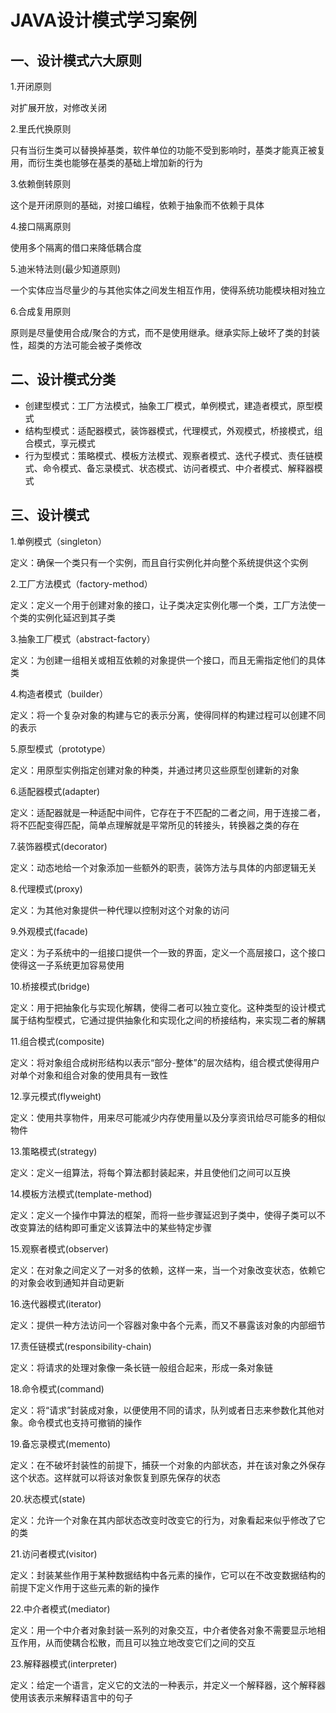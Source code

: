 # JAVA设计模式学习案例

## 一、设计模式六大原则
1.开闭原则

对扩展开放，对修改关闭

2.里氏代换原则

只有当衍生类可以替换掉基类，软件单位的功能不受到影响时，基类才能真正被复用，而衍生类也能够在基类的基础上增加新的行为 

3.依赖倒转原则

这个是开闭原则的基础，对接口编程，依赖于抽象而不依赖于具体

4.接口隔离原则

使用多个隔离的借口来降低耦合度

5.迪米特法则(最少知道原则)

一个实体应当尽量少的与其他实体之间发生相互作用，使得系统功能模块相对独立

6.合成复用原则

原则是尽量使用合成/聚合的方式，而不是使用继承。继承实际上破坏了类的封装性，超类的方法可能会被子类修改

## 二、设计模式分类
* 创建型模式：工厂方法模式，抽象工厂模式，单例模式，建造者模式，原型模式
* 结构型模式：适配器模式，装饰器模式，代理模式，外观模式，桥接模式，组合模式，享元模式
* 行为型模式：策略模式、模板方法模式、观察者模式、迭代子模式、责任链模式、命令模式、备忘录模式、状态模式、访问者模式、中介者模式、解释器模式

## 三、设计模式
1.单例模式（singleton）

定义：确保一个类只有一个实例，而且自行实例化并向整个系统提供这个实例

2.工厂方法模式（factory-method）

定义：定义一个用于创建对象的接口，让子类决定实例化哪一个类，工厂方法使一个类的实例化延迟到其子类

3.抽象工厂模式（abstract-factory）

定义：为创建一组相关或相互依赖的对象提供一个接口，而且无需指定他们的具体类

4.构造者模式（builder）

定义：将一个复杂对象的构建与它的表示分离，使得同样的构建过程可以创建不同的表示

5.原型模式（prototype）

定义：用原型实例指定创建对象的种类，并通过拷贝这些原型创建新的对象

6.适配器模式(adapter)

定义：适配器就是一种适配中间件，它存在于不匹配的二者之间，用于连接二者，将不匹配变得匹配，简单点理解就是平常所见的转接头，转换器之类的存在

7.装饰器模式(decorator)

定义：动态地给一个对象添加一些额外的职责，装饰方法与具体的内部逻辑无关

8.代理模式(proxy)

定义：为其他对象提供一种代理以控制对这个对象的访问

9.外观模式(facade)

定义：为子系统中的一组接口提供一个一致的界面，定义一个高层接口，这个接口使得这一子系统更加容易使用

10.桥接模式(bridge)

定义：用于把抽象化与实现化解耦，使得二者可以独立变化。这种类型的设计模式属于结构型模式，它通过提供抽象化和实现化之间的桥接结构，来实现二者的解耦

11.组合模式(composite)

定义：将对象组合成树形结构以表示“部分-整体”的层次结构，组合模式使得用户对单个对象和组合对象的使用具有一致性

12.享元模式(flyweight)

定义：使用共享物件，用来尽可能减少内存使用量以及分享资讯给尽可能多的相似物件

13.策略模式(strategy)

定义：定义一组算法，将每个算法都封装起来，并且使他们之间可以互换

14.模板方法模式(template-method)

定义：定义一个操作中算法的框架，而将一些步骤延迟到子类中，使得子类可以不改变算法的结构即可重定义该算法中的某些特定步骤

15.观察者模式(observer)

定义：在对象之间定义了一对多的依赖，这样一来，当一个对象改变状态，依赖它的对象会收到通知并自动更新

16.迭代器模式(iterator)

定义：提供一种方法访问一个容器对象中各个元素，而又不暴露该对象的内部细节

17.责任链模式(responsibility-chain)

定义：将请求的处理对象像一条长链一般组合起来，形成一条对象链

18.命令模式(command)

定义：将“请求”封装成对象，以便使用不同的请求，队列或者日志来参数化其他对象。命令模式也支持可撤销的操作

19.备忘录模式(memento)

定义：在不破坏封装性的前提下，捕获一个对象的内部状态，并在该对象之外保存这个状态。这样就可以将该对象恢复到原先保存的状态

20.状态模式(state)

定义：允许一个对象在其内部状态改变时改变它的行为，对象看起来似乎修改了它的类

21.访问者模式(visitor)

定义：封装某些作用于某种数据结构中各元素的操作，它可以在不改变数据结构的前提下定义作用于这些元素的新的操作

22.中介者模式(mediator)

定义：用一个中介者对象封装一系列的对象交互，中介者使各对象不需要显示地相互作用，从而使耦合松散，而且可以独立地改变它们之间的交互

23.解释器模式(interpreter)

定义：给定一个语言，定义它的文法的一种表示，并定义一个解释器，这个解释器使用该表示来解释语言中的句子
